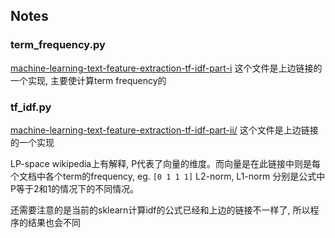 ## Notes 
### term_frequency.py
[machine-learning-text-feature-extraction-tf-idf-part-i](http://blog.christianperone.com/2011/09/machine-learning-text-feature-extraction-tf-idf-part-i/)
这个文件是上边链接的一个实现, 主要使计算term frequency的 

### tf_idf.py 
[machine-learning-text-feature-extraction-tf-idf-part-ii/](http://blog.christianperone.com/2011/10/machine-learning-text-feature-extraction-tf-idf-part-ii/)
这个文件是上边链接的一个实现

LP-space wikipedia上有解释, P代表了向量的维度。而向量是在此链接中则是每个文档中各个term的frequency, eg. `[0 1 1 1]`
L2-norm, L1-norm 分别是公式中P等于2和1的情况下的不同情况。

还需要注意的是当前的sklearn计算idf的公式已经和上边的链接不一样了, 所以程序的结果也会不同










